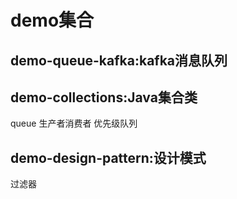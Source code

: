 
# demo集合

## demo-queue-kafka:kafka消息队列

## demo-collections:Java集合类
queue
生产者消费者
优先级队列

## demo-design-pattern:设计模式
过滤器
